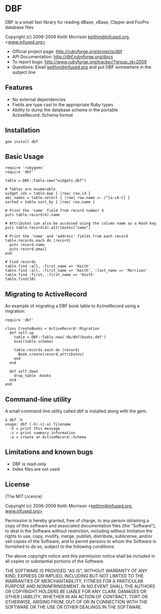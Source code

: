 # DBF

DBF is a small fast library for reading dBase, xBase, Clipper and FoxPro database files

Copyright (c) 2006-2009 Keith Morrison <keithm@infused.org>, <www.infused.org>

* Official project page: <http://rubyforge.org/projects/dbf>
* API Documentation: <http://dbf.rubyforge.org/docs>
* To report bugs: <http://www.rubyforge.org/tracker/?group_id=2009>
* Questions: Email keithm@infused.org and put DBF somewhere in the subject
  line

## Features

* No external dependencies
* Fields are type cast to the appropriate Ruby types
* Ability to dump the database schema in the portable ActiveRecord::Schema
  format

## Installation
  
    gem install dbf
  
## Basic Usage

    require 'rubygems'
    require 'dbf'

    table = DBF::Table.new("widgets.dbf")

    # Tables are enumerable
    widget_ids = table.map { |row| row.id }
    abc_names = table.select { |row| row.name =~ /^[a-cA-C] }
    sorted = table.sort_by { |row| row.name }

    # Print the 'name' field from record number 4
    puts table.record(4).name

    # Attributes can also be accessed using the column name as a Hash key
    puts table.record(4).attributes["name"]
  
    # Print the 'name' and 'address' fields from each record
    table.records.each do |record|
      puts record.name
      puts record.email
    end

    # Find records
    table.find :all, :first_name => 'Keith'
    table.find :all, :first_name => 'Keith', :last_name => 'Morrison'
    table.find :first, :first_name => 'Keith'
    table.find(10)
  
## Migrating to ActiveRecord

An example of migrating a DBF book table to ActiveRecord using a migration:

    require 'dbf'

    class CreateBooks < ActiveRecord::Migration
      def self.up
        table = DBF::Table.new('db/dbf/books.dbf')
        eval(table.schema)

        table.records.each do |record|
          Book.create(record.attributes)
        end
      end

      def self.down
        drop_table :books
      end
    end
  
## Command-line utility

A small command-line utility called dbf is installed along with the gem.

    $ dbf -h
    usage: dbf [-h|-s|-a] filename
      -h = print this message
      -s = print summary information
      -a = create an ActiveRecord::Schema
  
## Limitations and known bugs
  
* DBF is read-only
* Index files are not used

## License

(The MIT Licence)

Copyright (c) 2006-2009 Keith Morrison <keithm@infused.org, www.infused.org>

Permission is hereby granted, free of charge, to any person
obtaining a copy of this software and associated documentation
files (the "Software"), to deal in the Software without
restriction, including without limitation the rights to use,
copy, modify, merge, publish, distribute, sublicense, and/or sell
copies of the Software, and to permit persons to whom the
Software is furnished to do so, subject to the following
conditions:

The above copyright notice and this permission notice shall be
included in all copies or substantial portions of the Software.

THE SOFTWARE IS PROVIDED "AS IS", WITHOUT WARRANTY OF ANY KIND,
EXPRESS OR IMPLIED, INCLUDING BUT NOT LIMITED TO THE WARRANTIES
OF MERCHANTABILITY, FITNESS FOR A PARTICULAR PURPOSE AND
NONINFRINGEMENT. IN NO EVENT SHALL THE AUTHORS OR COPYRIGHT
HOLDERS BE LIABLE FOR ANY CLAIM, DAMAGES OR OTHER LIABILITY,
WHETHER IN AN ACTION OF CONTRACT, TORT OR OTHERWISE, ARISING
FROM, OUT OF OR IN CONNECTION WITH THE SOFTWARE OR THE USE OR
OTHER DEALINGS IN THE SOFTWARE.
